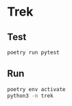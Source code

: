 # Trek

## Test

```sh
poetry run pytest
```

## Run

```sh
poetry env activate
python3 -m trek
```
